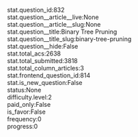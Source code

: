 stat.question_id:832  
stat.question__article__live:None  
stat.question__article__slug:None  
stat.question__title:Binary Tree Pruning  
stat.question__title_slug:binary-tree-pruning  
stat.question__hide:False  
stat.total_acs:2638  
stat.total_submitted:3818  
stat.total_column_articles:3  
stat.frontend_question_id:814  
stat.is_new_question:False  
status:None  
difficulty.level:2  
paid_only:False  
is_favor:False  
frequency:0  
progress:0  
